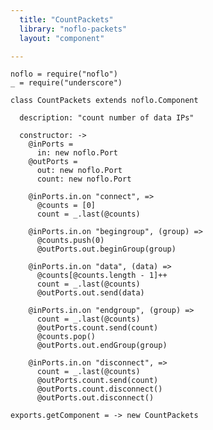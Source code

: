 ```yaml
---
  title: "CountPackets"
  library: "noflo-packets"
  layout: "component"

---
```


    noflo = require("noflo")
    _ = require("underscore")
    
    class CountPackets extends noflo.Component
    
      description: "count number of data IPs"
    
      constructor: ->
        @inPorts =
          in: new noflo.Port
        @outPorts =
          out: new noflo.Port
          count: new noflo.Port
    
        @inPorts.in.on "connect", =>
          @counts = [0]
          count = _.last(@counts)
    
        @inPorts.in.on "begingroup", (group) =>
          @counts.push(0)
          @outPorts.out.beginGroup(group)
    
        @inPorts.in.on "data", (data) =>
          @counts[@counts.length - 1]++
          count = _.last(@counts)
          @outPorts.out.send(data)
    
        @inPorts.in.on "endgroup", (group) =>
          count = _.last(@counts)
          @outPorts.count.send(count)
          @counts.pop()
          @outPorts.out.endGroup(group)
    
        @inPorts.in.on "disconnect", =>
          count = _.last(@counts)
          @outPorts.count.send(count)
          @outPorts.count.disconnect()
          @outPorts.out.disconnect()
    
    exports.getComponent = -> new CountPackets
    
